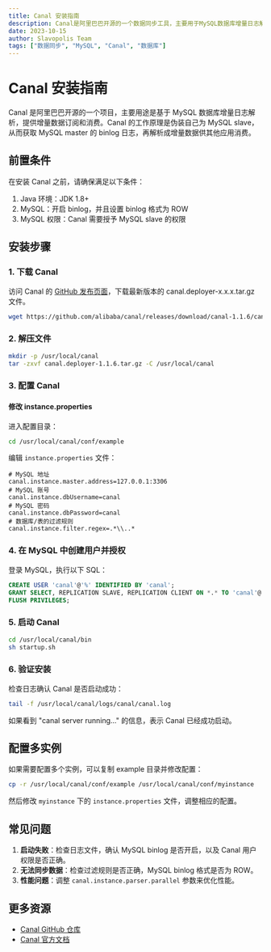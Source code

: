 ```yaml
---
title: Canal 安装指南
description: Canal是阿里巴巴开源的一个数据同步工具，主要用于MySQL数据库增量日志解析
date: 2023-10-15
author: Slavopolis Team
tags: ["数据同步", "MySQL", "Canal", "数据库"]
---
```


# Canal 安装指南

Canal 是阿里巴巴开源的一个项目，主要用途是基于 MySQL 数据库增量日志解析，提供增量数据订阅和消费。Canal 的工作原理是伪装自己为 MySQL slave，从而获取 MySQL master 的 binlog 日志，再解析成增量数据供其他应用消费。

## 前置条件

在安装 Canal 之前，请确保满足以下条件：

1. Java 环境：JDK 1.8+
2. MySQL：开启 binlog，并且设置 binlog 格式为 ROW
3. MySQL 权限：Canal 需要授予 MySQL slave 的权限

## 安装步骤

### 1. 下载 Canal

访问 Canal 的 [GitHub 发布页面](https://github.com/alibaba/canal/releases)，下载最新版本的 canal.deployer-x.x.x.tar.gz 文件。

```bash
wget https://github.com/alibaba/canal/releases/download/canal-1.1.6/canal.deployer-1.1.6.tar.gz
```

### 2. 解压文件

```bash
mkdir -p /usr/local/canal
tar -zxvf canal.deployer-1.1.6.tar.gz -C /usr/local/canal
```

### 3. 配置 Canal

#### 修改 instance.properties

进入配置目录：

```bash
cd /usr/local/canal/conf/example
```

编辑 `instance.properties` 文件：

```properties
# MySQL 地址
canal.instance.master.address=127.0.0.1:3306
# MySQL 账号
canal.instance.dbUsername=canal
# MySQL 密码
canal.instance.dbPassword=canal
# 数据库/表的过滤规则
canal.instance.filter.regex=.*\\..*
```

### 4. 在 MySQL 中创建用户并授权

登录 MySQL，执行以下 SQL：

```sql
CREATE USER 'canal'@'%' IDENTIFIED BY 'canal';
GRANT SELECT, REPLICATION SLAVE, REPLICATION CLIENT ON *.* TO 'canal'@'%';
FLUSH PRIVILEGES;
```

### 5. 启动 Canal

```bash
cd /usr/local/canal/bin
sh startup.sh
```

### 6. 验证安装

检查日志确认 Canal 是否启动成功：

```bash
tail -f /usr/local/canal/logs/canal/canal.log
```

如果看到 "canal server running..." 的信息，表示 Canal 已经成功启动。

## 配置多实例

如果需要配置多个实例，可以复制 example 目录并修改配置：

```bash
cp -r /usr/local/canal/conf/example /usr/local/canal/conf/myinstance
```

然后修改 `myinstance` 下的 `instance.properties` 文件，调整相应的配置。

## 常见问题

1. **启动失败**：检查日志文件，确认 MySQL binlog 是否开启，以及 Canal 用户权限是否正确。
2. **无法同步数据**：检查过滤规则是否正确，MySQL binlog 格式是否为 ROW。
3. **性能问题**：调整 `canal.instance.parser.parallel` 参数来优化性能。

## 更多资源

- [Canal GitHub 仓库](https://github.com/alibaba/canal)
- [Canal 官方文档](https://github.com/alibaba/canal/wiki)